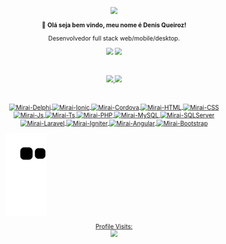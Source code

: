 <div align="center">
  <img src="https://user-images.githubusercontent.com/76704694/139088480-480e7f07-ba4e-412e-8706-5d80199fbfbf.gif"/>
  <p align="center">👋 <b>Olá seja bem vindo, meu nome é Denis Queiroz!</b></p>
  <p>Desenvolvedor full stack web/mobile/desktop.</p>

  <a href="https://www.linkedin.com/in/denis-lmqueiroz/" target="_blank"><img src="https://img.shields.io/badge/-LinkedIn-%230077B5?style=for-the-badge&logo=linkedin&logoColor=white" target="_blank"></a>
  <a href="https://instagram.com/denis.lmq" target="_blank"><img src="https://img.shields.io/badge/-Instagram-%23E4405F?style=for-the-badge&logo=instagram&logoColor=white" target="_blank"></a>
</div>

<br>

<div style="display: inline_block;">
  <p align="center">
    <a href="https://github.com/mirai-sp">
    <img height="150em" src="https://github-readme-stats.vercel.app/api?username=mirai-sp&show_icons=true&theme=onedark&include_all_commits=true&count_private=true"/>
    <img height="150em" src="https://github-readme-stats.vercel.app/api/top-langs/?username=mirai-sp&layout=compact&langs_count=7&theme=onedark"/>
  </p>
</div>

<br>

<div>
  <p align="center">
    <img align="center" alt="Mirai-Delphi" src="https://img.shields.io/badge/Delphi-B22222?style=for-the-badge&logo=delphi&logoColor=white">
    <img align="center" alt="Mirai-Ionic" src="https://img.shields.io/badge/Ionic-3880FF?style=for-the-badge&logo=ionic&logoColor=white">
    <img align="center" alt="Mirai-Cordova" src="https://img.shields.io/badge/Cordova-35434F?style=for-the-badge&logo=apache-cordova&logoColor=E8E8E8">
    <img align="center" alt="Mirai-HTML" src="https://img.shields.io/badge/HTML-239120?style=for-the-badge&logo=html5&logoColor=white">
    <img align="center" alt="Mirai-CSS" src="https://img.shields.io/badge/CSS-239120?&style=for-the-badge&logo=css3&logoColor=white">
    <img align="center" alt="Mirai-Js" src="https://img.shields.io/badge/JavaScript-F7DF1E?style=for-the-badge&logo=javascript&logoColor=black">
    <img align="center" alt="Mirai-Ts" src="https://img.shields.io/badge/TypeScript-007ACC?style=for-the-badge&logo=typescript&logoColor=white">
    <img align="center" alt="Mirai-PHP" src="https://img.shields.io/badge/PHP-777BB4?style=for-the-badge&logo=php&logoColor=white">
    <img align="center" alt="Mirai-MySQL" src="https://img.shields.io/badge/MySQL-00000F?style=for-the-badge&logo=mysql&logoColor=white">
    <img align="center" alt="Mirai-SQLServer" src="https://img.shields.io/badge/Microsoft%20SQL%20Server-CC2927?style=for-the-badge&logo=microsoft%20sql%20server&logoColor=white">
    <img align="center" alt="Mirai-Laravel" src="https://img.shields.io/badge/Laravel-FF2D20?style=for-the-badge&logo=laravel&logoColor=white">
    <img align="center" alt="Mirai-Igniter" src="https://img.shields.io/badge/Codeigniter-EF4223?style=for-the-badge&logo=codeigniter&logoColor=white">
    <img align="center" alt="Mirai-Angular" src="https://img.shields.io/badge/Angular-DD0031?style=for-the-badge&logo=angular&logoColor=white">
    <img align="center" alt="Mirai-Bootstrap" src="https://img.shields.io/badge/Bootstrap-563D7C?style=for-the-badge&logo=bootstrap&logoColor=white">
  </p>
</div>

![Snake animation](https://github.com/mirai-sp/profile/blob/output/github-contribution-grid-snake.svg)

<p align="center">
  Profile Visits:
  <br/>
  <img src="https://profile-counter.glitch.me/mirai-sp/count.svg">
</p>
